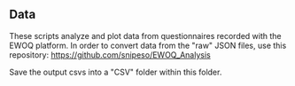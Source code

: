 ## Data

These scripts analyze and plot data from questionnaires recorded with the EWOQ platform. In order to convert data from the "raw" JSON files, use this repository:
https://github.com/snipeso/EWOQ_Analysis

Save the output csvs into a "CSV" folder within this folder. 